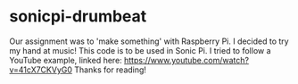 # sonicpi-drumbeat
Our assignment was to 'make something' with Raspberry Pi. I decided to try my hand at music! 
This code is to be used in Sonic Pi.
I tried to follow a YouTube example, linked here: https://www.youtube.com/watch?v=41cX7CKVyG0
Thanks for reading!
